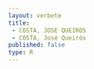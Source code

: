 ```yaml
---
layout: verbete
title:
 - COSTA, JOSE QUEIROS
 - COSTA, José Queirós
published: false
type: R
---
```



